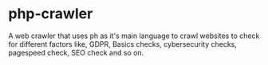 # php-crawler
A web crawler that uses ph as it's main language to crawl websites to check for different factors like, GDPR, Basics checks, cybersecurity checks, pagespeed check, SEO check and so on.

